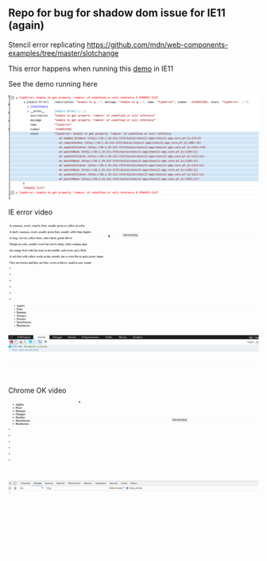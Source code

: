 ## Repo for bug for shadow dom issue for IE11 (again)

Stencil error replicating https://github.com/mdn/web-components-examples/tree/master/slotchange

This error happens when running this [demo](http://jagreehal.github.io/shadow-dom-ie11-issue/index.html) in IE11

See the demo running here

![IE 11 error](ie11-error.png)

IE error video

![IE 11 error](ie11-error.gif)

Chrome OK video

![Chrome OK](chrome-ok.gif)
